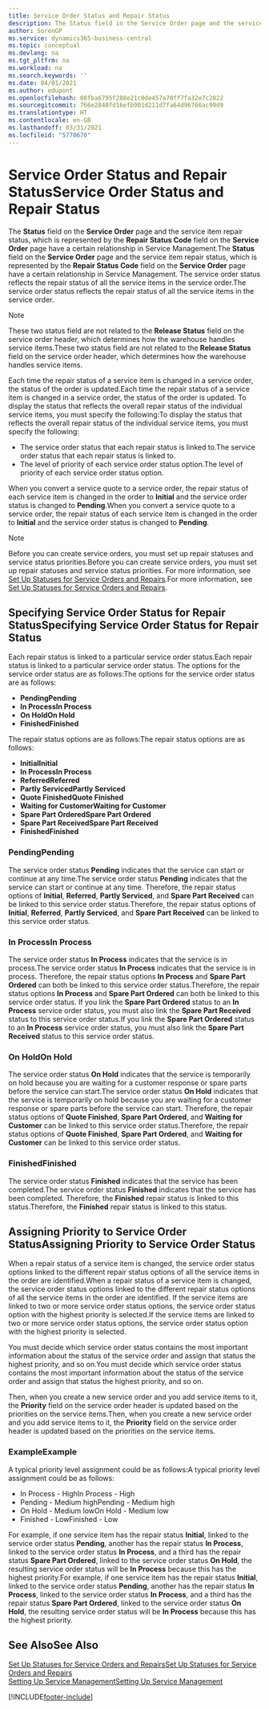 ```yaml
---
title: Service Order Status and Repair Status
description: The Status field in the Service Order page and the service item repair status, which is represented by the Repair Status Code field in the Service Order page have a certain relationship in Service Management. The service order status reflects the repair status of all the service items in the service order.
author: SorenGP
ms.service: dynamics365-business-central
ms.topic: conceptual
ms.devlang: na
ms.tgt_pltfrm: na
ms.workload: na
ms.search.keywords: ''
ms.date: 04/01/2021
ms.author: edupont
ms.openlocfilehash: 08fba6795f288e21c0de457a70ff7fa32e7c2822
ms.sourcegitcommit: 766e2840fd16efb901d211d7fa64d96766ac99d9
ms.translationtype: HT
ms.contentlocale: en-GB
ms.lasthandoff: 03/31/2021
ms.locfileid: "5770670"
---
```

# <a name="service-order-status-and-repair-status"></a><span data-ttu-id="98643-104">Service Order Status and Repair Status</span><span class="sxs-lookup"><span data-stu-id="98643-104">Service Order Status and Repair Status</span></span>

<span data-ttu-id="98643-105">The **Status** field on the **Service Order** page and the service item repair status, which is represented by the **Repair Status Code** field on the **Service Order** page have a certain relationship in Service Management.</span><span class="sxs-lookup"><span data-stu-id="98643-105">The **Status** field on the **Service Order** page and the service item repair status, which is represented by the **Repair Status Code** field on the **Service Order** page have a certain relationship in Service Management.</span></span> <span data-ttu-id="98643-106">The service order status reflects the repair status of all the service items in the service order.</span><span class="sxs-lookup"><span data-stu-id="98643-106">The service order status reflects the repair status of all the service items in the service order.</span></span>  

> [!NOTE]  
> <span data-ttu-id="98643-107">These two status field are not related to the **Release Status** field on the service order header, which determines how the warehouse handles service items.</span><span class="sxs-lookup"><span data-stu-id="98643-107">These two status field are not related to the **Release Status** field on the service order header, which determines how the warehouse handles service items.</span></span>  

<span data-ttu-id="98643-108">Each time the repair status of a service item is changed in a service order, the status of the order is updated.</span><span class="sxs-lookup"><span data-stu-id="98643-108">Each time the repair status of a service item is changed in a service order, the status of the order is updated.</span></span> <span data-ttu-id="98643-109">To display the status that reflects the overall repair status of the individual service items, you must specify the following:</span><span class="sxs-lookup"><span data-stu-id="98643-109">To display the status that reflects the overall repair status of the individual service items, you must specify the following:</span></span>  

* <span data-ttu-id="98643-110">The service order status that each repair status is linked to.</span><span class="sxs-lookup"><span data-stu-id="98643-110">The service order status that each repair status is linked to.</span></span>  
* <span data-ttu-id="98643-111">The level of priority of each service order status option.</span><span class="sxs-lookup"><span data-stu-id="98643-111">The level of priority of each service order status option.</span></span>  

<span data-ttu-id="98643-112">When you convert a service quote to a service order, the repair status of each service item is changed in the order to **Initial** and the service order status is changed to **Pending**.</span><span class="sxs-lookup"><span data-stu-id="98643-112">When you convert a service quote to a service order, the repair status of each service item is changed in the order to **Initial** and the service order status is changed to **Pending**.</span></span>  

> [!NOTE]
> <span data-ttu-id="98643-113">Before you can create service orders, you must set up repair statuses and service status priorities.</span><span class="sxs-lookup"><span data-stu-id="98643-113">Before you can create service orders, you must set up repair statuses and service status priorities.</span></span> <span data-ttu-id="98643-114">For more information, see [Set Up Statuses for Service Orders and Repairs](service-order-repair-status.md).</span><span class="sxs-lookup"><span data-stu-id="98643-114">For more information, see [Set Up Statuses for Service Orders and Repairs](service-order-repair-status.md).</span></span>

## <a name="specifying-service-order-status-for-repair-status"></a><span data-ttu-id="98643-115">Specifying Service Order Status for Repair Status</span><span class="sxs-lookup"><span data-stu-id="98643-115">Specifying Service Order Status for Repair Status</span></span>

<span data-ttu-id="98643-116">Each repair status is linked to a particular service order status.</span><span class="sxs-lookup"><span data-stu-id="98643-116">Each repair status is linked to a particular service order status.</span></span> <span data-ttu-id="98643-117">The options for the service order status are as follows:</span><span class="sxs-lookup"><span data-stu-id="98643-117">The options for the service order status are as follows:</span></span>

* <span data-ttu-id="98643-118">**Pending**</span><span class="sxs-lookup"><span data-stu-id="98643-118">**Pending**</span></span>
* <span data-ttu-id="98643-119">**In Process**</span><span class="sxs-lookup"><span data-stu-id="98643-119">**In Process**</span></span>
* <span data-ttu-id="98643-120">**On Hold**</span><span class="sxs-lookup"><span data-stu-id="98643-120">**On Hold**</span></span>
* <span data-ttu-id="98643-121">**Finished**</span><span class="sxs-lookup"><span data-stu-id="98643-121">**Finished**</span></span>

<span data-ttu-id="98643-122">The repair status options are as follows:</span><span class="sxs-lookup"><span data-stu-id="98643-122">The repair status options are as follows:</span></span>

* <span data-ttu-id="98643-123">**Initial**</span><span class="sxs-lookup"><span data-stu-id="98643-123">**Initial**</span></span>
* <span data-ttu-id="98643-124">**In Process**</span><span class="sxs-lookup"><span data-stu-id="98643-124">**In Process**</span></span>
* <span data-ttu-id="98643-125">**Referred**</span><span class="sxs-lookup"><span data-stu-id="98643-125">**Referred**</span></span>
* <span data-ttu-id="98643-126">**Partly Serviced**</span><span class="sxs-lookup"><span data-stu-id="98643-126">**Partly Serviced**</span></span>
* <span data-ttu-id="98643-127">**Quote Finished**</span><span class="sxs-lookup"><span data-stu-id="98643-127">**Quote Finished**</span></span>
* <span data-ttu-id="98643-128">**Waiting for Customer**</span><span class="sxs-lookup"><span data-stu-id="98643-128">**Waiting for Customer**</span></span>
* <span data-ttu-id="98643-129">**Spare Part Ordered**</span><span class="sxs-lookup"><span data-stu-id="98643-129">**Spare Part Ordered**</span></span>
* <span data-ttu-id="98643-130">**Spare Part Received**</span><span class="sxs-lookup"><span data-stu-id="98643-130">**Spare Part Received**</span></span>
* <span data-ttu-id="98643-131">**Finished**</span><span class="sxs-lookup"><span data-stu-id="98643-131">**Finished**</span></span>  

### <a name="pending"></a><span data-ttu-id="98643-132">Pending</span><span class="sxs-lookup"><span data-stu-id="98643-132">Pending</span></span>

<span data-ttu-id="98643-133">The service order status **Pending** indicates that the service can start or continue at any time.</span><span class="sxs-lookup"><span data-stu-id="98643-133">The service order status **Pending** indicates that the service can start or continue at any time.</span></span> <span data-ttu-id="98643-134">Therefore, the repair status options of **Initial**, **Referred**, **Partly Serviced**, and **Spare Part Received** can be linked to this service order status.</span><span class="sxs-lookup"><span data-stu-id="98643-134">Therefore, the repair status options of **Initial**, **Referred**, **Partly Serviced**, and **Spare Part Received** can be linked to this service order status.</span></span>  

### <a name="in-process"></a><span data-ttu-id="98643-135">In Process</span><span class="sxs-lookup"><span data-stu-id="98643-135">In Process</span></span>

<span data-ttu-id="98643-136">The service order status **In Process** indicates that the service is in process.</span><span class="sxs-lookup"><span data-stu-id="98643-136">The service order status **In Process** indicates that the service is in process.</span></span> <span data-ttu-id="98643-137">Therefore, the repair status options **In Process** and **Spare Part Ordered** can both be linked to this service order status.</span><span class="sxs-lookup"><span data-stu-id="98643-137">Therefore, the repair status options **In Process** and **Spare Part Ordered** can both be linked to this service order status.</span></span> <span data-ttu-id="98643-138">If you link the **Spare Part Ordered** status to an **In Process** service order status, you must also link the **Spare Part Received** status to this service order status.</span><span class="sxs-lookup"><span data-stu-id="98643-138">If you link the **Spare Part Ordered** status to an **In Process** service order status, you must also link the **Spare Part Received** status to this service order status.</span></span>  

### <a name="on-hold"></a><span data-ttu-id="98643-139">On Hold</span><span class="sxs-lookup"><span data-stu-id="98643-139">On Hold</span></span>

<span data-ttu-id="98643-140">The service order status **On Hold** indicates that the service is temporarily on hold because you are waiting for a customer response or spare parts before the service can start.</span><span class="sxs-lookup"><span data-stu-id="98643-140">The service order status **On Hold** indicates that the service is temporarily on hold because you are waiting for a customer response or spare parts before the service can start.</span></span> <span data-ttu-id="98643-141">Therefore, the repair status options of **Quote Finished**, **Spare Part Ordered**, and **Waiting for Customer** can be linked to this service order status.</span><span class="sxs-lookup"><span data-stu-id="98643-141">Therefore, the repair status options of **Quote Finished**, **Spare Part Ordered**, and **Waiting for Customer** can be linked to this service order status.</span></span>  

### <a name="finished"></a><span data-ttu-id="98643-142">Finished</span><span class="sxs-lookup"><span data-stu-id="98643-142">Finished</span></span>

<span data-ttu-id="98643-143">The service order status **Finished** indicates that the service has been completed.</span><span class="sxs-lookup"><span data-stu-id="98643-143">The service order status **Finished** indicates that the service has been completed.</span></span> <span data-ttu-id="98643-144">Therefore, the **Finished** repair status is linked to this status.</span><span class="sxs-lookup"><span data-stu-id="98643-144">Therefore, the **Finished** repair status is linked to this status.</span></span>  

## <a name="assigning-priority-to-service-order-status"></a><span data-ttu-id="98643-145">Assigning Priority to Service Order Status</span><span class="sxs-lookup"><span data-stu-id="98643-145">Assigning Priority to Service Order Status</span></span>

<span data-ttu-id="98643-146">When a repair status of a service item is changed, the service order status options linked to the different repair status options of all the service items in the order are identified.</span><span class="sxs-lookup"><span data-stu-id="98643-146">When a repair status of a service item is changed, the service order status options linked to the different repair status options of all the service items in the order are identified.</span></span> <span data-ttu-id="98643-147">If the service items are linked to two or more service order status options, the service order status option with the highest priority is selected.</span><span class="sxs-lookup"><span data-stu-id="98643-147">If the service items are linked to two or more service order status options, the service order status option with the highest priority is selected.</span></span>  

<span data-ttu-id="98643-148">You must decide which service order status contains the most important information about the status of the service order and assign that status the highest priority, and so on.</span><span class="sxs-lookup"><span data-stu-id="98643-148">You must decide which service order status contains the most important information about the status of the service order and assign that status the highest priority, and so on.</span></span>  

<span data-ttu-id="98643-149">Then, when you create a new service order and you add service items to it, the **Priority** field on the service order header is updated based on the priorities on the service items.</span><span class="sxs-lookup"><span data-stu-id="98643-149">Then, when you create a new service order and you add service items to it, the **Priority** field on the service order header is updated based on the priorities on the service items.</span></span>  

### <a name="example"></a><span data-ttu-id="98643-150">Example</span><span class="sxs-lookup"><span data-stu-id="98643-150">Example</span></span>

<span data-ttu-id="98643-151">A typical priority level assignment could be as follows:</span><span class="sxs-lookup"><span data-stu-id="98643-151">A typical priority level assignment could be as follows:</span></span>  

* <span data-ttu-id="98643-152">In Process - High</span><span class="sxs-lookup"><span data-stu-id="98643-152">In Process - High</span></span>  
* <span data-ttu-id="98643-153">Pending - Medium high</span><span class="sxs-lookup"><span data-stu-id="98643-153">Pending - Medium high</span></span>  
* <span data-ttu-id="98643-154">On Hold - Medium low</span><span class="sxs-lookup"><span data-stu-id="98643-154">On Hold - Medium low</span></span>  
* <span data-ttu-id="98643-155">Finished - Low</span><span class="sxs-lookup"><span data-stu-id="98643-155">Finished - Low</span></span>  

<span data-ttu-id="98643-156">For example, if one service item has the repair status **Initial**, linked to the service order status **Pending**, another has the repair status **In Process**, linked to the service order status **In Process**, and a third has the repair status **Spare Part Ordered**, linked to the service order status **On Hold**, the resulting service order status will be **In Process** because this has the highest priority.</span><span class="sxs-lookup"><span data-stu-id="98643-156">For example, if one service item has the repair status **Initial**, linked to the service order status **Pending**, another has the repair status **In Process**, linked to the service order status **In Process**, and a third has the repair status **Spare Part Ordered**, linked to the service order status **On Hold**, the resulting service order status will be **In Process** because this has the highest priority.</span></span>  

## <a name="see-also"></a><span data-ttu-id="98643-157">See Also</span><span class="sxs-lookup"><span data-stu-id="98643-157">See Also</span></span>

[<span data-ttu-id="98643-158">Set Up Statuses for Service Orders and Repairs</span><span class="sxs-lookup"><span data-stu-id="98643-158">Set Up Statuses for Service Orders and Repairs</span></span>](service-order-repair-status.md)  
[<span data-ttu-id="98643-159">Setting Up Service Management</span><span class="sxs-lookup"><span data-stu-id="98643-159">Setting Up Service Management</span></span>](service-setup-service.md)  


[!INCLUDE[footer-include](includes/footer-banner.md)]